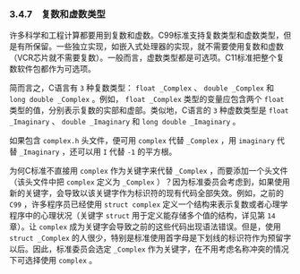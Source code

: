 ### 3.4.7　复数和虚数类型

许多科学和工程计算都要用到复数和虚数。C99标准支持复数类型和虚数类型，但是有所保留。一些独立实现，如嵌入式处理器的实现，就不需要使用复数和虚数（VCR芯片就不需要复数）。一般而言，虚数类型都是可选项。C11标准把整个复数软件包都作为可选项。

简而言之，C语言有 `3` 种复数类型： `float _Complex` 、 `double _Complex` 和 `long double _Complex` 。例如， `float _Complex` 类型的变量应包含两个 `float` 类型的值，分别表示复数的实部和虚部。类似地，C语言的 `3` 种虚数类型是 `float _Imaginary` 、 `double _Imaginary` 和 `long double _Imaginary` 。

如果包含 `complex.h` 头文件，便可用 `complex` 代替 `_Complex` ，用 `imaginary` 代替 `_Imaginary` ，还可以用 `I` 代替 `-1` 的平方根。

为何C标准不直接用 `complex` 作为关键字来代替 `_Complex` ，而要添加一个头文件（该头文件中把 `complex` 定义为 `_Complex` ）？因为标准委员会考虑到，如果使用新的关键字，会导致以该关键字作为标识符的现有代码全部失效。例如，之前的 `C99` ，许多程序员已经使用 `struct complex` 定义一个结构来表示复数或者心理学程序中的心理状况（关键字 `struct` 用于定义能存储多个值的结构，详见第 `14` 章）。让 `complex` 成为关键字会导致之前的这些代码出现语法错误。但是，使用 `struct _Complex` 的人很少，特别是标准使用首字母是下划线的标识符作为预留字以后。因此，标准委员会选定 `_Complex` 作为关键字，在不用考虑名称冲突的情况下可选择使用 `complex` 。

